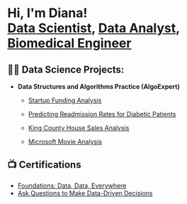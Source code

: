 <h1>Hi, I'm Diana! <br/><a href= 'https://github.com/DianaNduta'>Data Scientist</a>, <a href="https://www.linkedin.com/in/diana-nduta-4779bb1b1/">Data Analyst</a>, <a href="https://www.linkedin.com/in/diana-nduta-4779bb1b1">Biomedical Engineer</a></h1>

<h2>👨‍💻 Data Science Projects:</h2>

- <b>Data Structures and Algorithms Practice (AlgoExpert)</b>
  - [Startup Funding Analysis](https://github.com/DianaNduta/Startup-Funding-Analysis)

  - [Predicting Readmission Rates for Diabetic Patients](https://github.com/DianaNduta/Predicting-Readmission-Rates-for-Diabetic-Patients)
  - [King County House Sales Analysis](https://github.com/DianaNduta/King-County-House-Sales-Analysis)
  - [Microsoft Movie Analysis](https://github.com/DianaNduta/Microsoft-Movie-Analysis)

<h2>📺 Certifications</h2>

- [Foundations: Data, Data, Everywhere](https://www.coursera.org/account/accomplishments/certificate/UDYGUKMTBUUN)
- [Ask Questions to Make Data-Driven Decisions](https://www.coursera.org/account/accomplishments/certificate/CEYK68Z4ELVL)

